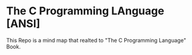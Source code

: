 # The C Programming LAnguage [ANSI]

This Repo is a mind map that realted to "The C Programming Language" Book.


